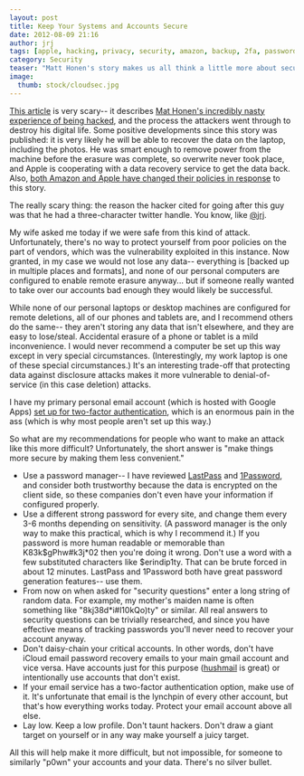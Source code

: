 ```yaml
---
layout: post
title: Keep Your Systems and Accounts Secure
date: 2012-08-09 21:16
author: jrj
tags: [apple, hacking, privacy, security, amazon, backup, 2fa, passwords, LastPass, 1Password]
category: Security
teaser: "Matt Honen's story makes us all think a little more about security..."
image: 
  thumb: stock/cloudsec.jpg
---
```

[This article][1] is very scary-- it describes [Mat Honen's incredibly nasty experience of being hacked][1], and the process the attackers went through to destroy his digital life. Some positive developments since this story was published: it is very likely he will be able to recover the data on the laptop, including the photos. He was smart enough to remove power from the machine before the erasure was complete, so overwrite never took place, and Apple is cooperating with a data recovery service to get the data back. Also, [both Amazon and Apple have changed their policies in response][2] to this story.

The really scary thing: the reason the hacker cited for going after this guy was that he had a three-character twitter handle. You know, like [@jrj](https://www.twitter.com/jrj).

My wife asked me today if we were safe from this kind of attack. Unfortunately, there's no way to protect yourself from poor policies on the part of vendors, which was the vulnerability exploited in this instance. Now granted, in my case we would not lose any data-- everything is [backed up in multiple places and formats], and none of our personal computers are configured to enable remote erasure anyway... but if someone really wanted to take over our accounts bad enough they would likely be successful.

While none of our personal laptops or desktop machines are configured for remote deletions, all of our phones and tablets are, and I recommend others do the same-- they aren't storing any data that isn't elsewhere, and they are easy to lose/steal. Accidental erasure of a phone or tablet is a mild inconvenience. I would never recommend a computer be set up this way except in very special circumstances. (Interestingly, my work laptop is one of these special circumstances.) It's an interesting trade-off that protecting data against disclosure attacks makes it more vulnerable to denial-of-service (in this case deletion) attacks.

I have my primary personal email account (which is hosted with Google Apps) [set up for two-factor authentication][4], which is an enormous pain in the ass (which is why most people aren't set up this way.)

So what are my recommendations for people who want to make an attack like this more difficult? Unfortunately, the short answer is "make things more secure by making them less convenient."

 - Use a password manager-- I have reviewed [LastPass][5] and [1Password][6], and consider both trustworthy because the data is encrypted on the client side, so these companies don't even have your information if configured properly.
 - Use a different strong password for every site, and change them every 3-6 months depending on sensitivity. (A password manager is the only way to make this practical, which is why I recommend it.) If you password is more human readable or memorable than K83k$gPhw#k3j*02 then you're doing it wrong. Don't use a word with a few substituted characters like $erindip1ty. That can be brute forced in about 12 minutes. LastPass and 1Password both have great password generation features-- use them.
 - From now on when asked for "security questions" enter a long string of random data. For example, my mother's maiden name is often something like "8kj38d*i#l10kQo)ty" or similar. All real answers to security questions can be trivially researched, and since you have effective means of tracking passwords you'll never need to recover your account anyway.
 - Don't daisy-chain your critical accounts. In other words, don't have iCloud email password recovery emails to your main gmail account and vice versa. Have accounts just for this purpose ([hushmail][7] is great) or intentionally use accounts that don't exist.
 - If your email service has a two-factor authentication option, make use of it. It's unfortunate that email is the lynchpin of every other account, but that's how everything works today. Protect your email account above all else.
 - Lay low. Keep a low profile. Don't taunt hackers. Don't draw a giant target on yourself or in any way make yourself a juicy target.

All this will help make it more difficult, but not impossible, for someone to similarly "p0wn" your accounts and your data. There's no silver bullet.

[1]: http://www.wired.com/gadgetlab/2012/08/apple-amazon-mat-honan-hacking/
[2]: http://article.wn.com/view/2012/08/08/Apple_And_Amazon_Fix_The_Security_Holes_That_Caused_Wired_Ed/
[3]: http://blog.jrj.org/2012/02/24/backup-home-server-complexity/
[4]: http://www.mattcutts.com/blog/google-two-step-authentication/
[5]: https://lastpass.com
[6]: https://agilebits.com/onepassword
[7]: https://hushmail.com